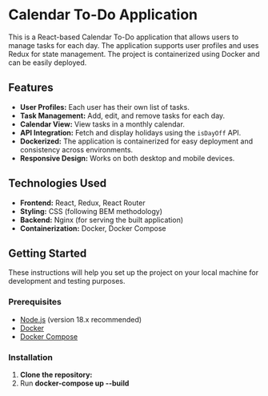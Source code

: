 # Calendar To-Do Application

This is a React-based Calendar To-Do application that allows users to manage tasks for each day. The application supports user profiles and uses Redux for state management. The project is containerized using Docker and can be easily deployed.

## Features

- **User Profiles:** Each user has their own list of tasks.
- **Task Management:** Add, edit, and remove tasks for each day.
- **Calendar View:** View tasks in a monthly calendar.
- **API Integration:** Fetch and display holidays using the `isDayOff` API.
- **Dockerized:** The application is containerized for easy deployment and consistency across environments.
- **Responsive Design:** Works on both desktop and mobile devices.

## Technologies Used

- **Frontend:** React, Redux, React Router
- **Styling:** CSS (following BEM methodology)
- **Backend:** Nginx (for serving the built application)
- **Containerization:** Docker, Docker Compose

## Getting Started

These instructions will help you set up the project on your local machine for development and testing purposes.

### Prerequisites

- [Node.js](https://nodejs.org/en/) (version 18.x recommended)
- [Docker](https://www.docker.com/)
- [Docker Compose](https://docs.docker.com/compose/)

### Installation

1. **Clone the repository:**
2. Run **docker-compose up --build**

